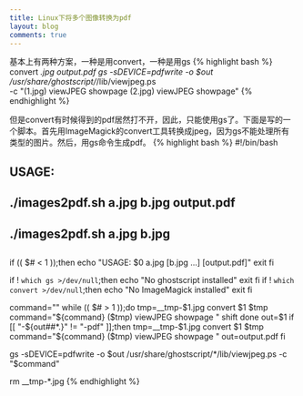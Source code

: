 ```yaml
---
title: Linux下将多个图像转换为pdf
layout: blog
comments: true
---
```


基本上有两种方案，一种是用convert，一种是用gs
{% highlight bash %}
convert *.jpg output.pdf
gs -sDEVICE=pdfwrite -o $out /usr/share/ghostscript/*/lib/viewjpeg.ps \
	-c "(1.jpg) viewJPEG showpage (2.jpg) viewJPEG showpage"
{% endhighlight %}

但是convert有时候得到的pdf居然打不开，因此，只能使用gs了。下面是写的一个脚本。首先用ImageMagick的convert工具转换成jpeg，因为gs不能处理所有类型的图片。然后，用gs命令生成pdf。
{% highlight bash %}
#!/bin/bash
## 
## USAGE: 
##    ./images2pdf.sh a.jpg b.jpg output.pdf
##    ./images2pdf.sh a.jpg b.jpg 
##

if (( $# < 1 ));then
	echo "USAGE: $0 a.jpg [b.jpg ...] [output.pdf]"
	exit
fi

if ! `which gs >/dev/null`;then
	echo "No ghostscript installed"
	exit 
fi
if ! `which convert >/dev/null`;then
	echo "No ImageMagick installed"
	exit 
fi

command=""
while (( $# > 1 ));do
	tmp=__tmp-$1.jpg
	convert $1 $tmp
	command="${command} ($tmp) viewJPEG showpage "
	shift
done
out=$1
if [[ "-${out##*.}" != "-pdf" ]];then
	tmp=__tmp-$1.jpg
	convert $1 $tmp
	command="${command} ($tmp) viewJPEG showpage "
	out=output.pdf
fi

gs -sDEVICE=pdfwrite -o $out /usr/share/ghostscript/*/lib/viewjpeg.ps -c "$command"

rm __tmp-*.jpg
{% endhighlight %}

